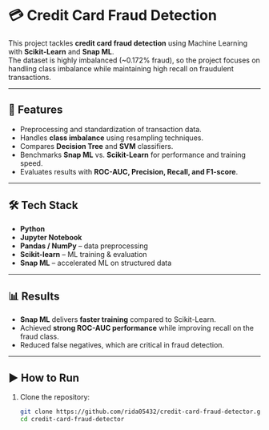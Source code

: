 # 💳 Credit Card Fraud Detection

This project tackles **credit card fraud detection** using Machine Learning with **Scikit-Learn** and **Snap ML**.  
The dataset is highly imbalanced (~0.172% fraud), so the project focuses on handling class imbalance while maintaining high recall on fraudulent transactions.

---

## 🚀 Features
- Preprocessing and standardization of transaction data.  
- Handles **class imbalance** using resampling techniques.  
- Compares **Decision Tree** and **SVM** classifiers.  
- Benchmarks **Snap ML** vs. **Scikit-Learn** for performance and training speed.  
- Evaluates results with **ROC-AUC, Precision, Recall, and F1-score**.  

---

## 🛠 Tech Stack
- **Python**  
- **Jupyter Notebook**  
- **Pandas / NumPy** – data preprocessing  
- **Scikit-learn** – ML training & evaluation  
- **Snap ML** – accelerated ML on structured data  

---

## 📊 Results
- **Snap ML** delivers **faster training** compared to Scikit-Learn.  
- Achieved **strong ROC-AUC performance** while improving recall on the fraud class.  
- Reduced false negatives, which are critical in fraud detection.  

---

## ▶️ How to Run
1. Clone the repository:
   ```bash
   git clone https://github.com/rida05432/credit-card-fraud-detector.git
   cd credit-card-fraud-detector
